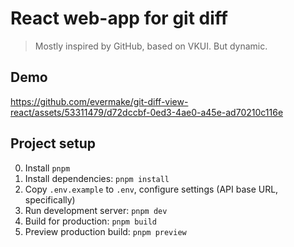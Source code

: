 # React web-app for git diff

> Mostly inspired by GitHub, based on VKUI. But dynamic.

## Demo

https://github.com/evermake/git-diff-view-react/assets/53311479/d72dccbf-0ed3-4ae0-a45e-ad70210c116e

## Project setup

0. Install `pnpm`
1. Install dependencies: `pnpm install`
2. Copy `.env.example` to `.env`, configure settings (API base URL, specifically)
3. Run development server: `pnpm dev`
4. Build for production: `pnpm build`
5. Preview production build: `pnpm preview`

